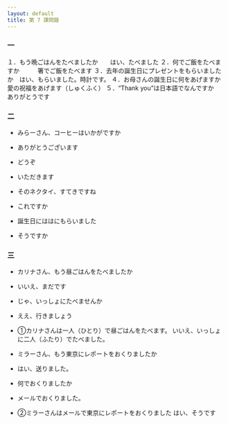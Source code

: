 ```yaml
---
layout: default
title: 第 7 課問題
---
```


### 一

１．もう晩ごはんをたべましたか　　はい、たべました
２．何でご飯をたべますか　　　箸でご飯をたべます
３．去年の誕生日にプレゼントをもらいましたか　はい、もらいました。時計です。
４．お母さんの誕生日に何をあげますか　愛の祝福をあげます（しゅくふく）
５．“Thank you”は日本語でなんですか　　ありがとうです

### 二

* みらーさん、コーヒーはいかがですか
* ありがとうございます
* どうぞ
* いただきます

* そのネクタイ、すてきですね
* これですか
* 誕生日にははにもらいました
* そうですか

### 三

* カリナさん、もう昼ごはんをたべましたか
* いいえ、まだです
* じゃ、いっしょにたべませんか
* ええ、行きましょう

* ①カリナさんは一人（ひとり）で昼ごはんをたべます。
いいえ、いっしょに二人（ふたり）でたべました。

* ミラーさん、もう東京にレポートをおくりましたか
* はい、送りました。
* 何でおくりましたか
* メールでおくりました。

* ②ミラーさんはメールで東京にレポートをおくりました
はい、そうです
